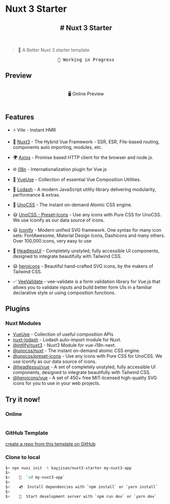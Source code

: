 # Nuxt 3 Starter

<h2 align="center">
# Nuxt 3 Starter
</h2><br>

> 💚 A Better Nuxt 3 starter template

<pre align="center">
🧪 Working in Progress
</pre>

## Preview

<p align="center">
<br>
🖥 Online Preview
<!-- <a href="https://vitesse-nuxt3.netlify.app/">🖥 Online Preview</a> -->
<br><br>
<a href="https://stackblitz.com/github/kayjisan/nuxt3-starter"><img src="https://developer.stackblitz.com/img/open_in_stackblitz.svg" alt=""></a>
</p>

## Features

* ⚡️ Vite - Instant HMR

* 💚 [Nuxt3](https://v3.nuxtjs.org) - The Hybrid Vue Framework - SSR, ESR, File-based routing, components auto importing, modules, etc.

* 🌍 [Axios](https://axios-http.com) - Promise based HTTP client for the browser and node.js.

* 🌐 [i18n](https://vue-i18n.intlify.dev) - Internationalization plugin for Vue.js

* 🦾 [VueUse](https://vueuse.org) - Collection of essential Vue Composition Utilities.

* 🦾 [Lodash](https://lodash.com) - A modern JavaScript utility library delivering modularity, performance & extras.

* 🎨 [UnoCSS](https://github.com/unocss/unocss) - The instant on-demand Atomic CSS engine.

* 😃 [UnoCSS - Preset-Icons](https://github.com/unocss/unocss/tree/main/packages/preset-icons) - Use any icons with Pure CSS for UnoCSS. We use Iconify as our data source of icons.

* 😃 [Iconify](https://iconify.design) - Modern unified SVG framework. One syntax for many icon sets: FontAwesome, Material Design Icons, Dashicons and many others. Over 100,000 icons, very easy to use

* 🎨 [HeadlessUI](https://headlessui.dev) - Completely unstyled, fully accessible UI components, designed to integrate beautifully with Tailwind CSS.

* 😃 [heroicons](https://heroicons.com) - Beautiful hand-crafted SVG icons, by the makers of Tailwind CSS.

* ✅ [VeeValidate](https://vee-validate.logaretm.com/v4/) - vee-validate is a form validation library for Vue.js that allows you to validate inputs and build better form UIs in a familiar declarative style or using composition functions.

<!-- * 🍍 [@pinia/nuxt](https://pinia.esm.dev/ssr/nuxt.html) - Using Pinia with Nuxt.js 3 -->

## Plugins

### Nuxt Modules

- [VueUse](https://github.com/vueuse/vueuse) - Collection of useful composition APIs
- [nuxt-lodash](https://github.com/cipami/nuxt-lodash) - Lodash auto-import module for Nuxt.
- [@intlify/nuxt3](https://github.com/intlify/nuxt3) - Nuxt3 Module for vue-i18n-next.
- [@unocss/nuxt](https://github.com/antfu/unocss) - The instant on-demand atomic CSS engine.
- [@unocss/preset-icons](https://github.com/unocss/unocss/tree/main/packages/preset-icons) - Use any icons with Pure CSS for UnoCSS. We use Iconify as our data source of icons.
- [@headlessui/vue](https://github.com/tailwindlabs/headlessui) - A set of completely unstyled, fully accessible UI components, designed to integrate beautifully with Tailwind CSS.
- [@heroicons/vue](https://github.com/tailwindlabs/heroicons) - A set of 450+ free MIT-licensed high-quality SVG icons for you to use in your web projects.
<!-- - [Pinia](https://pinia.esm.dev/) - intuitive, type safe, light and flexible Store for Vue. -->

## Try it now!

### Online

<a href="https://stackblitz.com/github/kayjisan/nuxt3-starter"><img src="https://developer.stackblitz.com/img/open_in_stackblitz.svg" alt=""></a>

### GitHub Template

[create a repo from this template on GitHub](https://github.com/kayjisan/nuxt3-starter/generate)

### Clone to local

```bash
$> npx nuxi init -t kayjisan/nuxt3-starter my-nuxt3-app
$>
$>    📁  `cd my-nuxt3-app`
$>
$>    💿  Install dependencies with `npm install` or `yarn install`
$>
$>    🚀  Start development server with `npm run dev` or `yarn dev`
```